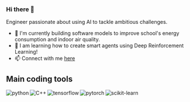 ### Hi there 👋

Engineer passionate about using AI to tackle ambitious challenges.                                                                                                          

- 🔭 I'm currently building software models to improve school's energy consumption and indoor air quality.
- 🌱 I am learning how to create smart agents using Deep Reinforcement Learning!
- :mailbox: Connect with me [here](https://www.linkedin.com/in/clement-palfroy/)

## Main coding tools
<img align="left" alt="python" src="https://img.shields.io/badge/python-FBE468.svg?&style=for-the-badge&logo=python&logoColor=blue" />
<img align="left" alt="C++" src="https://img.shields.io/badge/C++-blue.svg?&style=for-the-badge&logo=c%2B%2B&logoColor=ff69b4" />
<img align="left" alt="tensorflow" src="https://img.shields.io/badge/tensorflow-424F66?&style=for-the-badge&logo=tensorflow&logoColor=orange" />
<img align="left" alt="pytorch" src="https://img.shields.io/badge/pytorch-391C65?&style=for-the-badge&logo=pytorch&logoColor=red" />
<img align="left" alt="scikit-learn" src="https://img.shields.io/badge/scikit--learn-F89939?&style=for-the-badge&logo=scikitlearn&logoColor=318CB9" />
<br>
<br>

